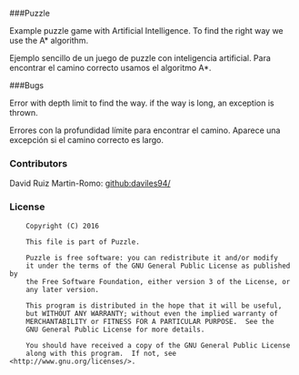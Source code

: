###Puzzle

Example puzzle game with Artificial Intelligence. To find the right way we use the A* algorithm.

Ejemplo sencillo de un juego de puzzle con inteligencia artificial. Para encontrar el camino correcto usamos el algoritmo A*.

###Bugs


Error with depth limit to find the way. if the way is long, an exception is thrown.

Errores con la profundidad límite para encontrar el camino. Aparece una excepción si el camino correcto es largo.

### Contributors

David Ruiz Martin-Romo: 
[github:daviles94/](https://github.com/daviles94/)

### License
```
    Copyright (C) 2016
    
	This file is part of Puzzle.
	
    Puzzle is free software: you can redistribute it and/or modify
    it under the terms of the GNU General Public License as published by
    the Free Software Foundation, either version 3 of the License, or
    any later version.
    
    This program is distributed in the hope that it will be useful,
    but WITHOUT ANY WARRANTY; without even the implied warranty of
    MERCHANTABILITY or FITNESS FOR A PARTICULAR PURPOSE.  See the
    GNU General Public License for more details.
	
	You should have received a copy of the GNU General Public License
    along with this program.  If not, see <http://www.gnu.org/licenses/>.
```
